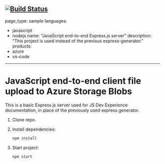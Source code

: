 [![Build Status](https://dev.azure.com/devoteam-lu/Devoteam%20-%20Ansible-O365/_apis/build/status/JoJoFullsatcknDevopsAdventures.js-e2e-express-server?branchName=main)](https://dev.azure.com/devoteam-lu/Devoteam%20-%20Ansible-O365/_build/latest?definitionId=324&branchName=main)
---
page_type: sample
languages:
- javascript
- nodejs
name: "JavaScript end-to-end Express.js server"
description: "This project is used instead of the previous express-generator."
products:
- azure
- vs-code
---

# JavaScript end-to-end client file upload to Azure Storage Blobs

This is a basic Express.js server used for JS Dev Experience documentation, in place of the previously used express generator. 

1. Clone repo.

1. Install dependencies: 

    ```bash
    npm install
    ```

1. Start project: 

    ```bash
    npm start
    ```
